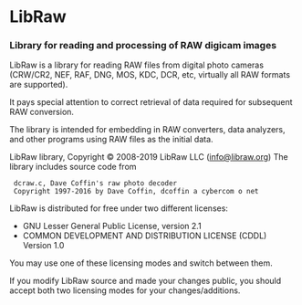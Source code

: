 # LibRaw
### Library for reading and processing of RAW digicam images

LibRaw is a library for reading RAW files from digital photo cameras 
(CRW/CR2, NEF, RAF, DNG, MOS, KDC, DCR, etc, virtually all RAW formats are 
supported). 

It pays special attention to correct retrieval of data required for subsequent 
RAW conversion.
    
The library is intended for embedding in RAW converters, data analyzers, and 
other programs using RAW files as the initial data.

LibRaw library, Copyright &copy; 2008-2019 LibRaw LLC (info@libraw.org)
The library includes source code from
      
     dcraw.c, Dave Coffin's raw photo decoder
     Copyright 1997-2016 by Dave Coffin, dcoffin a cybercom o net
      
LibRaw is distributed for free under two different licenses:
 *  GNU Lesser General Public License, version 2.1
 *  COMMON DEVELOPMENT AND DISTRIBUTION LICENSE (CDDL) Version 1.0
    
You may use one of these licensing modes and switch between them.

If you modify LibRaw source and made your changes public, you should accept
both two licensing modes for your changes/additions.
